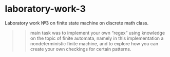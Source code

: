 # laboratory-work-3
Laboratory work №3 on finite state machine on discrete math class.

>> main task was to implement your own “regex” using knowledge on the topic of finite automata, namely in this implementation a nondeterministic finite machine, and to explore how you can create your own checkings for certain patterns.

